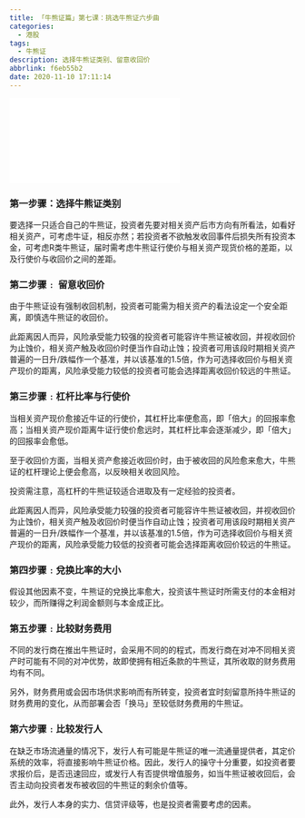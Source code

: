 ```yaml
---
title: 「牛熊证篇」第七课：挑选牛熊证六步曲
categories:
  - 港股
tags:
  - 牛熊证
description: 选择牛熊证类别、留意收回价
abbrlink: f6eb55b2
date: 2020-11-10 17:11:14
---
```


<div class="bilibili">
    <iframe src="//player.bilibili.com/player.html?aid=755139959&bvid=BV1Br4y1w7Nz&cid=254455716&page=1" scrolling="no" border="0" frameborder="no" framespacing="0" allowfullscreen="true" > </iframe>
</div>

### 第一步骤：选择牛熊证类别

要选择一只适合自己的牛熊证，投资者先要对相关资产后市方向有所看法，如看好相关资产，可考虑牛证，相反亦然；若投资者不欲触发收回事件后损失所有投资本金，可考虑R类牛熊证，届时需考虑牛熊证行使价与相关资产现货价格的差距，以及行使价与收回价之间的差距。

### 第二步骤﹕ 留意收回价

由于牛熊证设有强制收回机制，投资者可能需为相关资产的看法设定一个安全距离，即慎选牛熊证的收回价。

此距离因人而异，风险承受能力较强的投资者可能容许牛熊证被收回，并视收回价为止蚀价，相关资产触及收回价时便当作自动止蚀；投资者可用该段时期相关资产普遍的一日升/跌幅作一个基准，并以该基准的1.5倍，作为可选择收回价与相关资产现价的距离，风险承受能力较低的投资者可能会选择距离收回价较远的牛熊证。

### 第三步骤﹕杠杆比率与行使价

当相关资产现价愈接近牛证的行使价，其杠杆比率便愈高，即「倍大」的回报率愈高；当相关资产现价距离牛证行使价愈远时，其杠杆比率会逐渐减少，即「倍大」的回报率会愈低。

至于收回价方面，当相关资产愈接近收回价时，由于被收回的风险愈来愈大，牛熊证的杠杆理论上便会愈高，以反映相关收回风险。

投资需注意，高杠杆的牛熊证较适合进取及有一定经验的投资者。

此距离因人而异，风险承受能力较强的投资者可能容许牛熊证被收回，并视收回价为止蚀价，相关资产触及收回价时便当作自动止蚀；投资者可用该段时期相关资产普遍的一日升/跌幅作一个基准，并以该基准的1.5倍，作为可选择收回价与相关资产现价的距离，风险承受能力较低的投资者可能会选择距离收回价较远的牛熊证。

### 第四步骤﹕兌换比率的大小

假设其他因素不变，牛熊证的兌换比率愈大，投资该牛熊证时所需支付的本金相对较少，而所赚得之利润金额则与本金成正比。

### 第五步骤﹕比较财务费用

不同的发行商在推出牛熊证时，会采用不同的的程式，而发行商在对冲不同相关资产时可能有不同的对冲优势，故即使拥有相近条款的牛熊证，其所收取的财务费用均有不同。

另外，财务费用或会因市场供求影响而有所转变，投资者宜时刻留意所持牛熊证的财务费用的变化，从而部署会否「换马」至较低财务费用的牛熊证。

### 第六步骤﹕比较发行人

在缺乏市场流通量的情况下，发行人有可能是牛熊证的唯一流通量提供者，其定价系统的效率，将直接影响牛熊证价格。因此，发行人的操守十分重要，如投资者要求报价后，是否迅速回应，或发行人有否提供增值服务，如当牛熊证被收回后，会否主动向投资者发布被收回的牛熊证的剩余价值等。

此外，发行人本身的实力、信贷评级等，也是投资者需要考虑的因素。